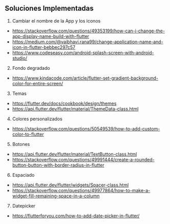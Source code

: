 ## Soluciones Implementadas

1. Cambiar el nombre de la App y los iconos
- https://stackoverflow.com/questions/49353199/how-can-i-change-the-app-display-name-build-with-flutter
- https://medium.com/@vaibhavi.rana99/change-application-name-and-icon-in-flutter-bebbec297c57
- https://www.codeseasy.com/android-splash-screen-with-android-studio/

2. Fondo degradado
- https://www.kindacode.com/article/flutter-set-gradient-background-color-for-entire-screen/

3. Temas
- https://flutter.dev/docs/cookbook/design/themes
- https://api.flutter.dev/flutter/material/ThemeData-class.html

4. Colores personalizados
- https://stackoverflow.com/questions/50549539/how-to-add-custom-color-to-flutter

5. Botones
- https://api.flutter.dev/flutter/material/TextButton-class.html
- https://stackoverflow.com/questions/49991444/create-a-rounded-button-button-with-border-radius-in-flutter

6. Espaciado
- https://api.flutter.dev/flutter/widgets/Spacer-class.html
- https://stackoverflow.com/questions/49977864/how-to-make-a-widget-fill-remaining-space-in-a-column

7. Datepicker
- https://flutterforyou.com/how-to-add-date-picker-in-flutter/
